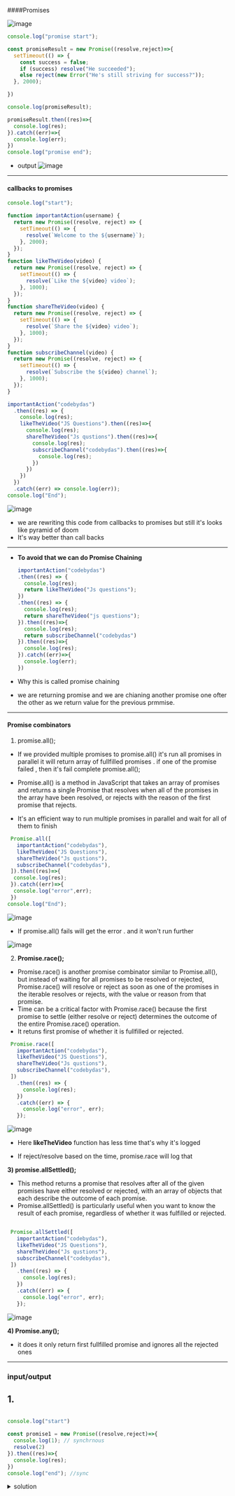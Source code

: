 ####Promises

![image](https://github.com/venkatdas/Interview_prep/assets/43024084/846de6a3-c102-4f4e-8c5b-50a86e75e63a)


```js
console.log("promise start");

const promiseResult = new Promise((resolve,reject)=>{
  setTimeout(() => {
    const success = false;
    if (success) resolve("He succeeded");
    else reject(new Error("He's still striving for success?"));
  }, 2000);

})

console.log(promiseResult);

promiseResult.then((res)=>{
  console.log(res);
}).catch((err)=>{
  console.log(err);
})
console.log("promise end");
```

- output
![image](https://github.com/venkatdas/Interview_prep/assets/43024084/f8a136e4-94d3-45e1-b393-95e82865b30a)


_______________________________________________________________________________________

#### callbacks to promises
```js
console.log("start");

function importantAction(username) {
  return new Promise((resolve, reject) => {
    setTimeout(() => {
      resolve(`Welcome to the ${username}`);
    }, 2000);
  });
}
function likeTheVideo(video) {
  return new Promise((resolve, reject) => {
    setTimeout(() => {
      resolve(`Like the ${video} video`);
    }, 1000);
  });
}
function shareTheVideo(video) {
  return new Promise((resolve, reject) => {
    setTimeout(() => {
      resolve(`Share the ${video} video`);
    }, 1000);
  });
}
function subscribeChannel(video) {
  return new Promise((resolve, reject) => {
    setTimeout(() => {
      resolve(`Subscribe the ${video} channel`);
    }, 1000);
  });
}

importantAction("codebydas")
  .then((res) => {
    console.log(res);
    likeTheVideo("JS Questions").then((res)=>{
      console.log(res);
      shareTheVideo("Js qustions").then((res)=>{
        console.log(res);
        subscribeChannel("codebydas").then((res)=>{
          console.log(res);
        })
      })
    })
  })
  .catch((err) => console.log(err));
console.log("End");
```


![image](https://github.com/venkatdas/Interview_prep/assets/43024084/b47ccd14-a6bd-41b0-ad9c-29a9224b5fdd)


- we are rewriting this code from callbacks to promises but still it's looks like pyramid of doom
- It's way better than call backs
___________________________________________________
- **To avoid that we can do Promise Chaining**

  ```js
  importantAction("codebydas")
  .then((res) => {
    console.log(res);
    return likeTheVideo("Js questions");
  })
  .then((res) => {
    console.log(res);
    return shareTheVideo("js questions");
  }).then((res)=>{
    console.log(res);
    return subscribeChannel("codebydas")
  }).then((res)=>{
    console.log(res);
  }).catch((err)=>{
    console.log(err);
  })
  ```
- Why this is called promise chaining
- we are returning promise and we are chianing another promise one ofter the other as we return value for the previous prmmise.

   

-----------------------------------------------------------------

#### Promise combinators

1) promise.all();

- If we provided multiple promises to promise.all() it's run all promises in parallel it will return array of fullfilled promises . if one of the promise failed , then it's fail complete promise.all();

- Promise.all() is a method in JavaScript that takes an array of promises and returns a single Promise that resolves when all of the promises in the array have been resolved, or rejects with the reason of the first promise that rejects.
- It's an efficient way to run multiple promises in parallel and wait for all of them to finish


```js
 Promise.all([
   importantAction("codebydas"),
   likeTheVideo("JS Questions"),
   shareTheVideo("Js qustions"),
   subscribeChannel("codebydas"),
 ]).then((res)=>{
  console.log(res);
 }).catch((err)=>{
  console.log("error",err);
 })
console.log("End");
```

![image](https://github.com/venkatdas/Interview_prep/assets/43024084/fa2e0f20-118e-4417-9349-93140a48d134)

- If promise.all() fails will get the error . and it won't run further

![image](https://github.com/venkatdas/Interview_prep/assets/43024084/1febb749-f4e9-47db-a8f4-95a9d8f2736b)


2) **Promise.race();**

- Promise.race() is another promise combinator similar to Promise.all(), but instead of waiting for all promises to be resolved or rejected, Promise.race() will resolve or reject as soon as one of the promises in the iterable resolves or rejects, with the value or reason from that promise.
- Time can be a critical factor with Promise.race() because the first promise to settle (either resolve or reject) determines the outcome of the entire Promise.race() operation.
- It retuns first promise of whether it is fullfilled or rejected.

```js
 Promise.race([
   importantAction("codebydas"),
   likeTheVideo("JS Questions"),
   shareTheVideo("Js qustions"),
   subscribeChannel("codebydas"),
 ])
   .then((res) => {
     console.log(res);
   })
   .catch((err) => {
     console.log("error", err);
   });
```
![image](https://github.com/venkatdas/Interview_prep/assets/43024084/24a0927f-fd0e-453c-9709-0bccf3d6df30)

- Here **likeTheVideo** function has less time that's why it's logged

- If reject/resolve  based on the time, promise.race will log that



**3) promise.allSettled();**

- This method returns a promise that resolves after all of the given promises have either resolved or rejected, with an array of objects that each describe the outcome of each promise.
- Promise.allSettled() is particularly useful when you want to know the result of each promise, regardless of whether it was fulfilled or rejected.

```js

 Promise.allSettled([
   importantAction("codebydas"),
   likeTheVideo("JS Questions"),
   shareTheVideo("Js qustions"),
   subscribeChannel("codebydas"),
 ])
   .then((res) => {
     console.log(res);
   })
   .catch((err) => {
     console.log("error", err);
   });
```

![image](https://github.com/venkatdas/Interview_prep/assets/43024084/276c14f3-7eab-4750-803f-e5189fd320b5)


**4) Promise.any();**

- it does it only return first fullfilled promise and ignores all the rejected ones


-----------------------------------------------------------------------------------------------------

### input/output

## 1.

```js

console.log("start")

const promise1 = new Promise((resolve,reject)=>{
  console.log(1); // synchrnous
  resolve(2)
}).then((res)=>{
  console.log(res);
})
console.log("end"); //sync
```

<details>
  <summary>
    solution
  </summary>
  
  ![image](https://github.com/venkatdas/Interview_prep/assets/43024084/aaf8209c-9d79-4a33-a610-301676abe13e)

</details>
